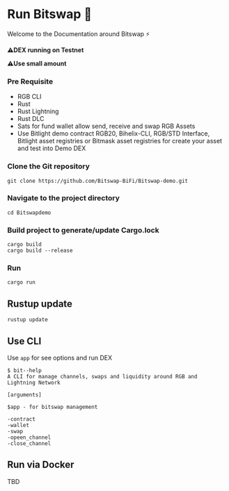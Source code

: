 # Run Bitswap 💱

Welcome to the Documentation around Bitswap ⚡

⚠️**DEX running on Testnet**

⚠️**Use small amount**

### Pre Requisite

- RGB CLI
- Rust
- Rust Lightning
- Rust DLC
- Sats for fund wallet allow send, receive and swap RGB Assets
- Use Bitlight demo contract RGB20, Bihelix-CLI, RGB/STD Interface, Bitlight asset registries or Bitmask asset registries for create your asset and test into Demo DEX

### Clone the Git repository

```git
git clone https://github.com/Bitswap-BiFi/Bitswap-demo.git
```

### Navigate to the project directory
```cd
cd Bitswapdemo
```

### Build project to generate/update Cargo.lock
```cargo
cargo build
cargo build --release
```

### Run

```cargo
cargo run
```
## Rustup update

```rustup
rustup update
```
## Use CLI

Use ``app`` for see options and run DEX
```cli
$ bit--help
A CLI for manage channels, swaps and liquidity around RGB and Lightning Network

[arguments]

$app - for bitswap management

-contract
-wallet
-swap
-opeen_channel
-close_channel

```
## Run via Docker

TBD
